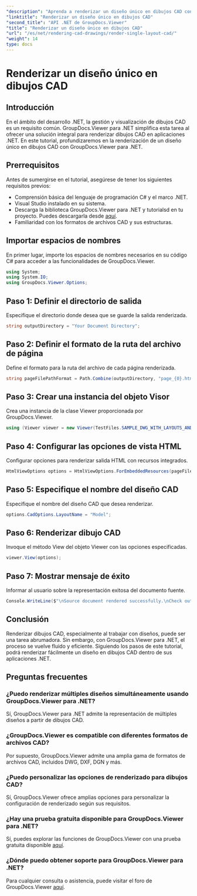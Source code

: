 ```yaml
---
"description": "Aprenda a renderizar un diseño único en dibujos CAD con GroupDocs.Viewer para .NET. Pasos sencillos para una integración perfecta en sus aplicaciones .NET."
"linktitle": "Renderizar un diseño único en dibujos CAD"
"second_title": "API .NET de GroupDocs.Viewer"
"title": "Renderizar un diseño único en dibujos CAD"
"url": "/es/net/rendering-cad-drawings/render-single-layout-cad/"
"weight": 14
type: docs
---
```

# Renderizar un diseño único en dibujos CAD

## Introducción
En el ámbito del desarrollo .NET, la gestión y visualización de dibujos CAD es un requisito común. GroupDocs.Viewer para .NET simplifica esta tarea al ofrecer una solución integral para renderizar dibujos CAD en aplicaciones .NET. En este tutorial, profundizaremos en la renderización de un diseño único en dibujos CAD con GroupDocs.Viewer para .NET.
## Prerrequisitos
Antes de sumergirse en el tutorial, asegúrese de tener los siguientes requisitos previos:
- Comprensión básica del lenguaje de programación C# y el marco .NET.
- Visual Studio instalado en su sistema.
- Descarga la biblioteca GroupDocs.Viewer para .NET y tutorialsd en tu proyecto. Puedes descargarla desde [aquí](https://releases.groupdocs.com/viewer/net/).
- Familiaridad con los formatos de archivos CAD y sus estructuras.

## Importar espacios de nombres
En primer lugar, importe los espacios de nombres necesarios en su código C# para acceder a las funcionalidades de GroupDocs.Viewer.

```csharp
using System;
using System.IO;
using GroupDocs.Viewer.Options;
```

## Paso 1: Definir el directorio de salida
Especifique el directorio donde desea que se guarde la salida renderizada.
```csharp
string outputDirectory = "Your Document Directory";
```
## Paso 2: Definir el formato de la ruta del archivo de página
Define el formato para la ruta del archivo de cada página renderizada.
```csharp
string pageFilePathFormat = Path.Combine(outputDirectory, "page_{0}.html");
```
## Paso 3: Crear una instancia del objeto Visor
Crea una instancia de la clase Viewer proporcionada por GroupDocs.Viewer.
```csharp
using (Viewer viewer = new Viewer(TestFiles.SAMPLE_DWG_WITH_LAYOUTS_AND_LAYERS))
```
## Paso 4: Configurar las opciones de vista HTML
Configurar opciones para renderizar salida HTML con recursos integrados.
```csharp
HtmlViewOptions options = HtmlViewOptions.ForEmbeddedResources(pageFilePathFormat);
```
## Paso 5: Especifique el nombre del diseño CAD
Especifique el nombre del diseño CAD que desea renderizar.
```csharp
options.CadOptions.LayoutName = "Model";
```
## Paso 6: Renderizar dibujo CAD
Invoque el método View del objeto Viewer con las opciones especificadas.
```csharp
viewer.View(options);
```
## Paso 7: Mostrar mensaje de éxito
Informar al usuario sobre la representación exitosa del documento fuente.
```csharp
Console.WriteLine($"\nSource document rendered successfully.\nCheck output in {outputDirectory}.");
```

## Conclusión
Renderizar dibujos CAD, especialmente al trabajar con diseños, puede ser una tarea abrumadora. Sin embargo, con GroupDocs.Viewer para .NET, el proceso se vuelve fluido y eficiente. Siguiendo los pasos de este tutorial, podrá renderizar fácilmente un diseño en dibujos CAD dentro de sus aplicaciones .NET.
## Preguntas frecuentes
### ¿Puedo renderizar múltiples diseños simultáneamente usando GroupDocs.Viewer para .NET?
Sí, GroupDocs.Viewer para .NET admite la representación de múltiples diseños a partir de dibujos CAD.
### ¿GroupDocs.Viewer es compatible con diferentes formatos de archivos CAD?
Por supuesto, GroupDocs.Viewer admite una amplia gama de formatos de archivos CAD, incluidos DWG, DXF, DGN y más.
### ¿Puedo personalizar las opciones de renderizado para dibujos CAD?
Sí, GroupDocs.Viewer ofrece amplias opciones para personalizar la configuración de renderizado según sus requisitos.
### ¿Hay una prueba gratuita disponible para GroupDocs.Viewer para .NET?
Sí, puedes explorar las funciones de GroupDocs.Viewer con una prueba gratuita disponible [aquí](https://releases.groupdocs.com/).
### ¿Dónde puedo obtener soporte para GroupDocs.Viewer para .NET?
Para cualquier consulta o asistencia, puede visitar el foro de GroupDocs.Viewer [aquí](https://forum.groupdocs.com/c/viewer/9).
